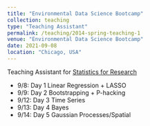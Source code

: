 ```yaml
---
title: "Environmental Data Science Bootcamp"
collection: teaching
type: "Teaching Assistant"
permalink: /teaching/2014-spring-teaching-1
venue: "Environmental Data Science Bootcamp"
date: 2021-09-08
location: "Chicago, USA"
---
```


Teaching Assistant for [Statistics for Research](https://voices.uchicago.edu/nrtenergyandenvironment/bootcamps/)

* 9/8: Day 1 Linear Regression + LASSO
* 9/9: Day 2 Bootstrapping + P-hacking
* 9/12: Day 3 Time Series
* 9/13: Day 4 Bayes
* 9/14: Day 5 Gaussian Processes/Spatial
